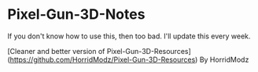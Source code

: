 # Pixel-Gun-3D-Notes

If you don't know how to use this, then too bad. I'll update this every week.



[Cleaner and better version of Pixel-Gun-3D-Resources] (https://github.com/HorridModz/Pixel-Gun-3D-Resources) By HorridModz
